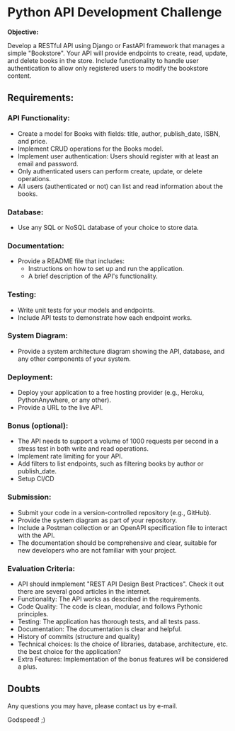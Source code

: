 # Python API Development Challenge

**Objective:**

Develop a RESTful API using Django or FastAPI framework that manages a simple "Bookstore". Your API will provide endpoints to create, read, update, and delete books in the store. Include functionality to handle user authentication to allow only registered users to modify the bookstore content.

## Requirements:

### API Functionality:

- Create a model for Books with fields: title, author, publish_date, ISBN, and price.
- Implement CRUD operations for the Books model.
- Implement user authentication: Users should register with at least an email and password.
- Only authenticated users can perform create, update, or delete operations.
- All users (authenticated or not) can list and read information about the books.

### Database:

- Use any SQL or NoSQL database of your choice to store data.

### Documentation:

- Provide a README file that includes:
  - Instructions on how to set up and run the application.
  - A brief description of the API's functionality.

### Testing:

- Write unit tests for your models and endpoints.
- Include API tests to demonstrate how each endpoint works.

### System Diagram:

- Provide a system architecture diagram showing the API, database, and any other components of your system.

### Deployment:

- Deploy your application to a free hosting provider (e.g., Heroku, PythonAnywhere, or any other).
- Provide a URL to the live API.

### Bonus (optional):

- The API needs to support a volume of 1000 requests per second in a stress test in both write and read operations.
- Implement rate limiting for your API.
- Add filters to list endpoints, such as filtering books by author or publish_date.
- Setup CI/CD

### Submission:

- Submit your code in a version-controlled repository (e.g., GitHub).
- Provide the system diagram as part of your repository.
- Include a Postman collection or an OpenAPI specification file to interact with the API.
- The documentation should be comprehensive and clear, suitable for new developers who are not familiar with your project.

### Evaluation Criteria:

- API should inmplement "REST API Design Best Practices". Check it out there are several good articles in the internet.
- Functionality: The API works as described in the requirements.
- Code Quality: The code is clean, modular, and follows Pythonic principles.
- Testing: The application has thorough tests, and all tests pass.
- Documentation: The documentation is clear and helpful.
- History of commits (structure and quality)
- Technical choices: Is the choice of libraries, database, architecture, etc. the best choice for the application?
- Extra Features: Implementation of the bonus features will be considered a plus.

## Doubts

Any questions you may have, please contact us by e-mail.

Godspeed! ;)
